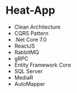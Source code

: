 # Heat-App

- Clean Architecture
- CQRS Pattern
- .Net Core 7.0
- ReactJS
- RabbitMQ
- gRPC
- Entity Framework Core
- SQL Server
- MediaR
- AutoMapper

